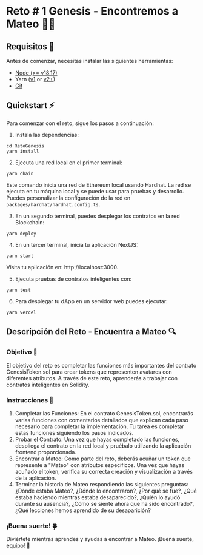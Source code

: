 # Reto # 1 Genesis - Encontremos a Mateo 🕵️‍♂️

## Requisitos 🚀

Antes de comenzar, necesitas instalar las siguientes herramientas:

- [Node (>= v18.17)](https://nodejs.org/en/download/)
- Yarn ([v1](https://classic.yarnpkg.com/en/docs/install/) or [v2+](https://yarnpkg.com/getting-started/install))
- [Git](https://git-scm.com/downloads)

## Quickstart ⚡

Para comenzar con el reto, sigue los pasos a continuación:

1. Instala las dependencias:

```
cd RetoGenesis
yarn install
```

2. Ejecuta una red local en el primer terminal:

```
yarn chain
```

Este comando inicia una red de Ethereum local usando Hardhat. La red se ejecuta en tu máquina local y se puede usar para pruebas y desarrollo. Puedes personalizar la configuración de la red en `packages/hardhat/hardhat.config.ts`.

3. En un segundo terminal, puedes desplegar los contratos en la red Blockchain:

```
yarn deploy
```

4. En un tercer terminal, inicia tu aplicación NextJS:

```
yarn start
```

Visita tu aplicación en: http://localhost:3000. 

5.  Ejecuta pruebas de contratos inteligentes con:

```
yarn test
```

6. Para desplegar tu dApp en un servidor web puedes ejecutar:
```
yarn vercel
```


## Descripción del Reto - Encuentra a Mateo 🔍 

### Objetivo 🎯

El objetivo del reto es completar las funciones más importantes del contrato GenesisToken.sol para crear tokens que representen avatares con diferentes atributos. A través de este reto, aprenderás a trabajar con contratos inteligentes en Solidity.

### Instrucciones  📝

1. Completar las Funciones: En el contrato GenesisToken.sol, encontrarás varias funciones con comentarios detallados que explican cada paso necesario para completar la implementación. Tu tarea es completar estas funciones siguiendo los pasos indicados.
2. Probar el Contrato: Una vez que hayas completado las funciones, despliega el contrato en la red local y pruébalo utilizando la aplicación frontend proporcionada.
3. Encontrar a Mateo: Como parte del reto, deberás acuñar un token que represente a "Mateo" con atributos específicos. Una vez que hayas acuñado el token, verifica su correcta creación y visualización a través de la aplicación.
4. Terminar la historia de Mateo respondiendo las siguientes preguntas: ¿Dónde estaba Mateo?, ¿Dónde lo encontraron?, ¿Por qué se fue?, ¿Qué estaba haciendo mientras estaba desaparecido?, ¿Quién lo ayudó durante su ausencia?, ¿Cómo se siente ahora que ha sido encontrado?, ¿Qué lecciones hemos aprendido de su desaparición?

### ¡Buena suerte! 🍀
Diviértete mientras aprendes y ayudas a encontrar a Mateo. ¡Buena suerte, equipo! 🚀